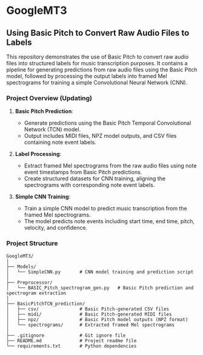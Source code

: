 # GoogleMT3

## Using Basic Pitch to Convert Raw Audio Files to Labels

This repository demonstrates the use of Basic Pitch to convert raw audio files into structured labels for music transcription purposes. It contains a pipeline for generating predictions from raw audio files using the Basic Pitch model, followed by processing the output labels into framed Mel spectrograms for training a simple Convolutional Neural Network (CNN).

### Project Overview (Updating)

1. **Basic Pitch Prediction**:
   - Generate predictions using the Basic Pitch Temporal Convolutional Network (TCN) model.
   - Output includes MIDI files, NPZ model outputs, and CSV files containing note event labels.

2. **Label Processing**:
   - Extract framed Mel spectrograms from the raw audio files using note event timestamps from Basic Pitch predictions.
   - Create structured datasets for CNN training, aligning the spectrograms with corresponding note event labels.

3. **Simple CNN Training**:   
   - Train a simple CNN model to predict music transcription from the framed Mel spectrograms.
   - The model predicts note events including start time, end time, pitch, velocity, and confidence.

### Project Structure


```plaintext
GoogleMT3/
│
├── Models/
│   └── SimpleCNN.py       # CNN model training and prediction script
│
├── Preprocessor/
│   └── BASIC_Pitch_spectrogram_gen.py   # Basic Pitch prediction and spectrogram extraction
│
├── BasicPitchTCN_prediction/
│   ├── csv/               # Basic Pitch-generated CSV files
│   ├── midi/              # Basic Pitch-generated MIDI files
│   ├── npz/               # Basic Pitch model outputs (NPZ format)
│   └── spectrograms/      # Extracted framed Mel spectrograms
│
├── .gitignore             # Git ignore file
├── README.md              # Project readme file
└── requirements.txt       # Python dependencies
